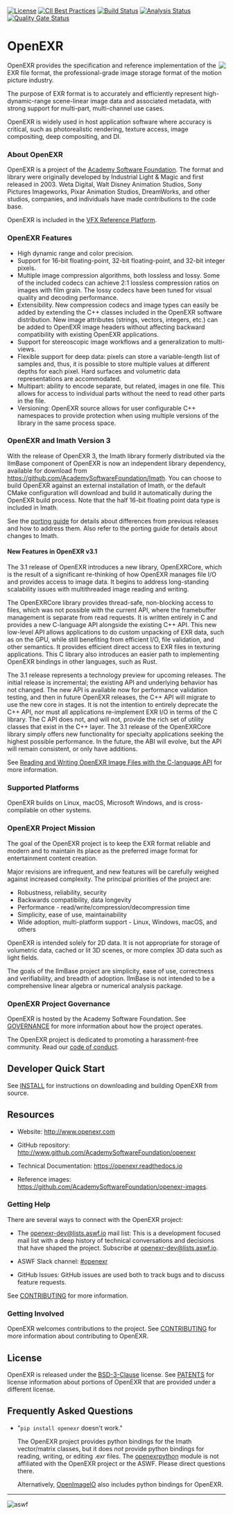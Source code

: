 [![License](https://img.shields.io/github/license/AcademySoftwareFoundation/openexr)](LICENSE.md)
[![CII Best Practices](https://bestpractices.coreinfrastructure.org/projects/2799/badge)](https://bestpractices.coreinfrastructure.org/projects/2799)
[![Build Status](https://github.com/AcademySoftwareFoundation/openexr/workflows/CI/badge.svg)](https://github.com/AcademySoftwareFoundation/openexr/actions?query=workflow%3ACI)
[![Analysis Status](https://github.com/AcademySoftwareFoundation/openexr/workflows/Analysis/badge.svg)](https://github.com/AcademySoftwareFoundation/openexr/actions?query=workflow%3AAnalysis)
[![Quality Gate Status](https://sonarcloud.io/api/project_badges/measure?project=AcademySoftwareFoundation_openexr&metric=alert_status)](https://sonarcloud.io/dashboard?id=AcademySoftwareFoundation_openexr)

# OpenEXR

<img align="right" src="docs/images/windowExample1.png">

OpenEXR provides the specification and reference implementation of the
EXR file format, the professional-grade image storage format of the
motion picture industry.

The purpose of EXR format is to accurately and efficiently represent
high-dynamic-range scene-linear image data and associated metadata,
with strong support for multi-part, multi-channel use cases.

OpenEXR is widely used in host application software where accuracy is
critical, such as photorealistic rendering, texture access, image
compositing, deep compositing, and DI.

### About OpenEXR

OpenEXR is a project of the [Academy Software
Foundation](https://www.aswf.io).  The format and library were
originally developed by Industrial Light & Magic and first released
in 2003.  Weta Digital, Walt Disney Animation Studios, Sony Pictures
Imageworks, Pixar Animation Studios, DreamWorks, and other studios,
companies, and individuals have made contributions to the code base.

OpenEXR is included in the [VFX Reference
Platform](https://vfxplatform.com).

### OpenEXR Features

* High dynamic range and color precision.
* Support for 16-bit floating-point, 32-bit floating-point, and
  32-bit integer pixels.
* Multiple image compression algorithms, both lossless and lossy. Some of
  the included codecs can achieve 2:1 lossless compression ratios on images
  with film grain.  The lossy codecs have been tuned for visual quality and
  decoding performance.
* Extensibility. New compression codecs and image types can easily be added
  by extending the C++ classes included in the OpenEXR software distribution.
  New image attributes (strings, vectors, integers, etc.) can be added to
  OpenEXR image headers without affecting backward compatibility with
  existing OpenEXR applications. 
* Support for stereoscopic image workflows and a generalization
  to multi-views.
* Flexible support for deep data: pixels can store a variable-length list
  of samples and, thus, it is possible to store multiple values at different
  depths for each pixel. Hard surfaces and volumetric data representations
  are accommodated.
* Multipart: ability to encode separate, but related, images in one file.
  This allows for access to individual parts without the need to read other
  parts in the file.
* Versioning: OpenEXR source allows for user configurable C++
  namespaces to provide protection when using multiple versions of the
  library in the same process space.

### OpenEXR and Imath Version 3

With the release of OpenEXR 3, the Imath library formerly distributed
via the IlmBase component of OpenEXR is now an independent library
dependency, available for download from https://github.com/AcademySoftwareFoundation/Imath.
You can choose to build OpenEXR against an external installation of
Imath, or the default CMake configuration will download and build it
automatically during the OpenEXR build process.  Note that the half
16-bit floating point data type is included in Imath.

See the [porting
guide](https://github.com/AcademySoftwareFoundation/Imath/blob/main/docs/PortingGuide2-3.md)
for details about differences from previous releases and how to
address them. Also refer to the porting guide for details about
changes to Imath.

#### New Features in OpenEXR v3.1

The 3.1 release of OpenEXR introduces a new library, OpenEXRCore,
which is the result of a significant re-thinking of how OpenEXR
manages file I/O and provides access to image data. It begins to
address long-standing scalability issues with multithreaded image
reading and writing.

The OpenEXRCore library provides thread-safe, non-blocking access to
files, which was not possible with the current API, where the
framebuffer management is separate from read requests. It is written
entirely in C and provides a new C-language API alongside the existing
C++ API. This new low-level API allows applications to do custom
unpacking of EXR data, such as on the GPU, while still benefiting from
efficient I/O, file validation, and other semantics. It provides
efficient direct access to EXR files in texturing applications. This C
library also introduces an easier path to implementing OpenEXR
bindings in other languages, such as Rust.

The 3.1 release represents a technology preview for upcoming
releases. The initial release is incremental; the existing API and
underlying behavior has not changed. The new API is available now for
performance validation testing, and then in future OpenEXR releases,
the C++ API will migrate to use the new core in stages. It is not the
intention to entirely deprecate the C++ API, nor must all applications
re-implement EXR I/O in terms of the C library. The C API does not,
and will not, provide the rich set of utility classes that exist in
the C++ layer. The 3.1 release of the OpenEXRCore library simply
offers new functionality for specialty applications seeking the
highest possible performance. In the future, the ABI will evolve, but
the API will remain consistent, or only have additions.

See [Reading and Writing OpenEXR Image Files with the C-language
API](https://openexr.readthedocs.io/en/latest/OpenEXRCoreAPI.html)
for more information.

### Supported Platforms

OpenEXR builds on Linux, macOS, Microsoft Windows, and is
cross-compilable on other systems.

### OpenEXR Project Mission

The goal of the OpenEXR project is to keep the EXR format reliable and
modern and to maintain its place as the preferred image format for
entertainment content creation. 

Major revisions are infrequent, and new features will be carefully
weighed against increased complexity.  The principal priorities of the
project are:

* Robustness, reliability, security
* Backwards compatibility, data longevity
* Performance - read/write/compression/decompression time
* Simplicity, ease of use, maintainability
* Wide adoption, multi-platform support - Linux, Windows, macOS, and others

OpenEXR is intended solely for 2D data. It is not appropriate for
storage of volumetric data, cached or lit 3D scenes, or more complex
3D data such as light fields.

The goals of the IlmBase project are simplicity, ease of use,
correctness and verifiability, and breadth of adoption. IlmBase is not
intended to be a comprehensive linear algebra or numerical analysis
package.

### OpenEXR Project Governance

OpenEXR is hosted by the Academy Software Foundation. See
[GOVERNANCE](GOVERNANCE.md) for more information about how the project
operates.

The OpenEXR project is dedicated to promoting a harassment-free
community. Read our [code of conduct](CODE_OF_CONDUCT.md).

## Developer Quick Start

See [INSTALL](INSTALL.md) for instructions on downloading and building OpenEXR
from source.

## Resources

* Website: http://www.openexr.com

* GitHub repository: http://www.github.com/AcademySoftwareFoundation/openexr

* Technical Documentation: https://openexr.readthedocs.io

* Reference images: https://github.com/AcademySoftwareFoundation/openexr-images.

### Getting Help

There are several ways to connect with the OpenEXR project:

* The openexr-dev@lists.aswf.io mail list: This is a development
  focused mail list with a deep history of technical conversations and
  decisions that have shaped the project. Subscribe at
  [openexr-dev@lists.aswf.io](https://lists.aswf.io/g/openexr-dev).

* ASWF Slack channel: [#openexr](https://academysoftwarefdn.slack.com/archives/CMLRW4N73)
  
* GitHub Issues: GitHub issues are used both to track bugs and to
  discuss feature requests.

See [CONTRIBUTING](CONTRIBUTING.md) for more information.

### Getting Involved

OpenEXR welcomes contributions to the project. See
[CONTRIBUTING](CONTRIBUTING.md) for more information about
contributing to OpenEXR.

## License

OpenEXR is released under the [BSD-3-Clause](LICENSE) license. See
[PATENTS](PATENTS) for license information about portions of
OpenEXR that are provided under a different license.

## Frequently Asked Questions

* "``pip install openexr`` doesn't work."

  The OpenEXR project provides python bindings for the Imath
  vector/matrix classes, but it does *not* provide python bindings for
  reading, writing, or editing .exr files.  The
  [openexrpython](https://github.com/jamesbowman/openexrpython) module
  is not affiliated with the OpenEXR project or the ASWF. Please
  direct questions there.

  Alternatively,
  [OpenImageIO](https://sites.google.com/site/openimageio/home) also
  includes python bindings for OpenEXR.

---

![aswf](/ASWF/images/aswf.png)
